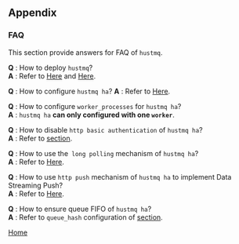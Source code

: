 Appendix
--

### FAQ ###

This section provide answers for FAQ of `hustmq`.

**Q** :  How to deploy `hustmq`?  
**A** :  Refer to [Here](../guide/hustmq.md) and [Here](../guide/ha.md).

**Q** :  How to configure `hustmq ha`?
**A** :  Refer to [Here](../advanced/ha/nginx.md).

**Q** :  How to configure `worker_processes` for `hustmq ha`?  
**A** :  `hustmq ha` **can only configured with one `worker`**.

**Q** :  How to disable `http basic authentication` of `hustmq ha`?   
**A** :  Refer to [section](../advanced/ha/nginx.md).

**Q** :  How to use the` long polling` mechanism of `hustmq ha`?  
**A** :  Refer to [Here](../api/ha.md).

**Q** :  How to use `http push` mechanism of `hustmq ha` to implement Data Streaming Push?  
**A** :  Refer to [Here](../api/ha.md).

**Q** :  How to ensure queue FIFO of `hustmq ha`?   
**A** :  Refer to `queue_hash` configuration of [section](../advanced/ha/nginx.md).  

[Home](../index.md)